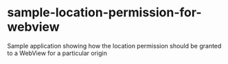 # sample-location-permission-for-webview
Sample application showing how the location permission should be granted to a WebView for a particular origin
